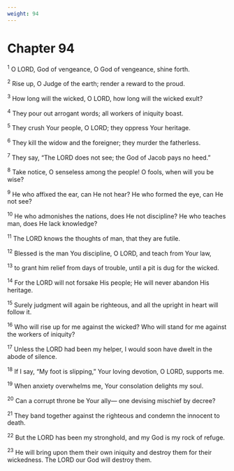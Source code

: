 ```yaml
---
weight: 94
---
```


# Chapter 94

<sup>1</sup> O LORD, God of vengeance, O God of vengeance, shine forth. 

<sup>2</sup> Rise up, O Judge of the earth; render a reward to the proud. 

<sup>3</sup> How long will the wicked, O LORD, how long will the wicked exult? 

<sup>4</sup> They pour out arrogant words; all workers of iniquity boast. 

<sup>5</sup> They crush Your people, O LORD; they oppress Your heritage. 

<sup>6</sup> They kill the widow and the foreigner; they murder the fatherless. 

<sup>7</sup> They say, “The LORD does not see; the God of Jacob pays no heed.” 

<sup>8</sup> Take notice, O senseless among the people! O fools, when will you be wise? 

<sup>9</sup> He who affixed the ear, can He not hear? He who formed the eye, can He not see? 

<sup>10</sup> He who admonishes the nations, does He not discipline? He who teaches man, does He lack knowledge? 

<sup>11</sup> The LORD knows the thoughts of man, that they are futile. 

<sup>12</sup> Blessed is the man You discipline, O LORD, and teach from Your law, 

<sup>13</sup> to grant him relief from days of trouble, until a pit is dug for the wicked. 

<sup>14</sup> For the LORD will not forsake His people; He will never abandon His heritage. 

<sup>15</sup> Surely judgment will again be righteous, and all the upright in heart will follow it. 

<sup>16</sup> Who will rise up for me against the wicked? Who will stand for me against the workers of iniquity? 

<sup>17</sup> Unless the LORD had been my helper, I would soon have dwelt in the abode of silence. 

<sup>18</sup> If I say, “My foot is slipping,” Your loving devotion, O LORD, supports me. 

<sup>19</sup> When anxiety overwhelms me, Your consolation delights my soul. 

<sup>20</sup> Can a corrupt throne be Your ally— one devising mischief by decree? 

<sup>21</sup> They band together against the righteous and condemn the innocent to death. 

<sup>22</sup> But the LORD has been my stronghold, and my God is my rock of refuge. 

<sup>23</sup> He will bring upon them their own iniquity and destroy them for their wickedness. The LORD our God will destroy them. 


